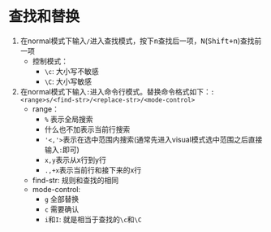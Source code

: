 # 查找和替换

1. 在normal模式下输入`/`进入查找模式，按下<kbd>n</kbd>查找后一项，<kbd>N</kbd>(<kbd>Shift+n</kbd>)查找前一项
   - 控制模式：
     - `\c`: 大小写不敏感
     - `\C`: 大小写敏感
2. 在normal模式下输入`:`进入命令行模式。替换命令格式如下：`:<range>s/<find-str>/<replace-str>/<mode-control>`
   - range：
     - `%` 表示全局搜索
     - 什么也不加表示当前行搜索
     - `'<,'>`表示在选中范围内搜索(通常先进入visual模式选中范围之后直接输入`:`即可)
     - `x,y`表示从x行到y行
     - `.,+x`表示当前行和接下来的x行
   - find-str: 规则和查找的相同
   - mode-control:
     - `g` 全部替换
     - `c` 需要确认
     - `i`和`I`: 就是相当于查找的`\c`和`\C`
